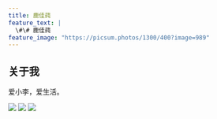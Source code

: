 ```yaml
---
title: 鹿佳莼
feature_text: |
  \#\# 鹿佳莼
feature_image: "https://picsum.photos/1300/400?image=989"
---
```


## 关于我

爱小李，爱生活。

![][image-1]
![][image-2]
![][image-3]

[image-1]:	assets/img/portfolio.jpeg
[image-2]:	assets/img/portfolio2.jpeg
[image-3]:	assets/img/portfolio3.jpeg
